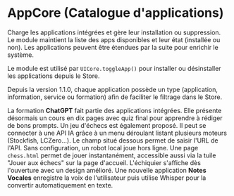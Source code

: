 # AppCore (Catalogue d'applications)

Charge les applications intégrées et gère leur installation ou suppression. Le module maintient la liste des apps disponibles et leur état (installée ou non). Les applications peuvent être étendues par la suite pour enrichir le système.

Le module est utilisé par `UICore.toggleApp()` pour installer ou désinstaller les applications depuis le Store.

Depuis la version 1.1.0, chaque application possède un type (application, information, service ou formation) afin de faciliter le filtrage dans le Store.

La formation **ChatGPT** fait partie des applications intégrées. Elle présente désormais un cours en dix pages avec quiz final pour apprendre à rédiger de bons prompts.
Un jeu d'échecs est également proposé. Il peut se connecter à une API IA grâce
à un menu déroulant listant plusieurs moteurs (Stockfish, LCZero…). Le champ
situé dessous permet de saisir l'URL de l'API. Sans configuration, un robot
local joue hors ligne.
Une page `chess.html` permet de jouer instantanément, accessible aussi via la tuile "Jouer aux échecs" sur la page d'accueil. L'échiquier s'affiche dès l'ouverture avec un design amélioré.
Une nouvelle application **Notes Vocales** enregistre la voix de l'utilisateur puis utilise Whisper pour la convertir automatiquement en texte.
